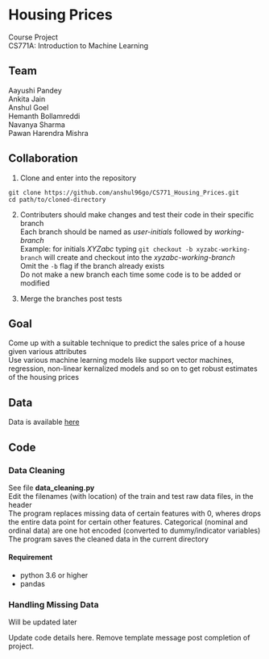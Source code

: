 Housing Prices
==============

Course Project  
CS771A: Introduction to Machine Learning

Team
----

Aayushi Pandey  
Ankita Jain  
Anshul Goel  
Hemanth Bollamreddi  
Navanya Sharma  
Pawan Harendra Mishra

Collaboration
------------

1. Clone and enter into the repository  
```
git clone https://github.com/anshul96go/CS771_Housing_Prices.git
cd path/to/cloned-directory
```

2. Contributers should make changes and test their code in their specific branch  
Each branch should be named as *user-initials* followed by *working-branch*  
Example: for initials *XYZabc* typing `git checkout -b xyzabc-working-branch` will create and checkout into the *xyzabc-working-branch*  
Omit the `-b` flag if the branch already exists  
Do not make a new branch each time some code is to be added or modified

3. Merge the branches post tests

Goal
----

Come up with a suitable technique to predict the sales price of a house given various attributes  
Use various machine learning models like support vector machines, regression, non-linear kernalized models and so on to get robust estimates of the housing prices

Data
-----
Data is available [here](https://www.kaggle.com/c/house-prices-advanced-regression-techniques/data)

Code
----

### Data Cleaning

See file **data_cleaning.py**  
Edit the filenames (with location) of the train and test raw data files, in the header  
The program replaces missing data of certain features with 0, wheres drops the entire data point for certain other features. Categorical (nominal and ordinal data) are one hot encoded (converted to dummy/indicator variables)  
The program saves the cleaned data in the current directory


#### Requirement

* python 3.6 or higher
* pandas

### Handling Missing Data

Will be updated later

Update code details here. Remove template message post completion of project.
